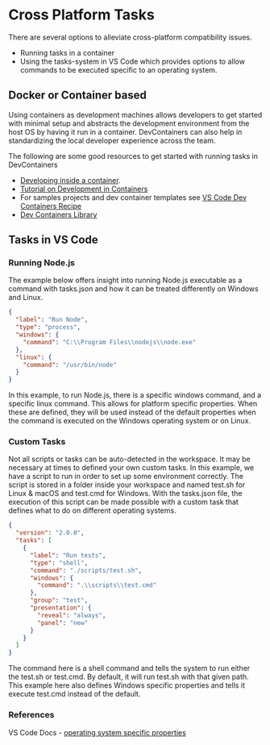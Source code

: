 # Cross Platform Tasks

There are several options to alleviate cross-platform compatibility issues.

- Running tasks in a container
- Using the tasks-system in VS Code which provides options to allow commands to be executed specific to an operating system.

## Docker or Container based

Using containers as development machines allows developers to get started with minimal setup and abstracts the development environment from the host OS by having it run in a container.
DevContainers can also help in standardizing the local developer experience across the team.

The following are some good resources to get started with running tasks in DevContainers

- [Developing inside a container](https://code.visualstudio.com/docs/remote/containers).
- [Tutorial on Development in Containers](https://code.visualstudio.com/docs/remote/containers-tutorial)
- For samples projects and dev container templates see [VS Code Dev Containers Recipe](https://github.com/microsoft/vscode-dev-containers)
- [Dev Containers Library](../devcontainers.md)

## Tasks in VS Code

### Running Node.js

The example below offers insight into running Node.js executable as a command with tasks.json and how it can be treated differently on Windows and Linux.

```json
{
  "label": "Run Node",
  "type": "process",
  "windows": {
    "command": "C:\\Program Files\\nodejs\\node.exe"
  },
  "linux": {
    "command": "/usr/bin/node"
  }
}
```

In this example, to run Node.js, there is a specific windows command, and a specific linux command. This allows for platform specific properties. When these are defined, they will be used instead of the default properties when the command is executed on the Windows operating system or on Linux.

### Custom Tasks

Not all scripts or tasks can be auto-detected in the workspace. It may be necessary at times to defined your own custom tasks. In this example, we have a script to run in order to set up some environment correctly. The script is stored in a folder inside your workspace and named test.sh for Linux & macOS and test.cmd for Windows. With the tasks.json file, the execution of this script can be made possible with a custom task that defines what to do on different operating systems.

```json
{
  "version": "2.0.0",
  "tasks": [
    {
      "label": "Run tests",
      "type": "shell",
      "command": "./scripts/test.sh",
      "windows": {
        "command": ".\\scripts\\test.cmd"
      },
      "group": "test",
      "presentation": {
        "reveal": "always",
        "panel": "new"
      }
    }
  ]
}

```

The command here is a shell command and tells the system to run either the test.sh or test.cmd. By default, it will run test.sh with that given path. This example here also defines Windows specific properties and tells it execute test.cmd instead of the default.

### References

VS Code Docs - [operating system specific properties](https://vscode-docs.readthedocs.io/en/stable/editor/tasks/#operating-system-specific-properties)
